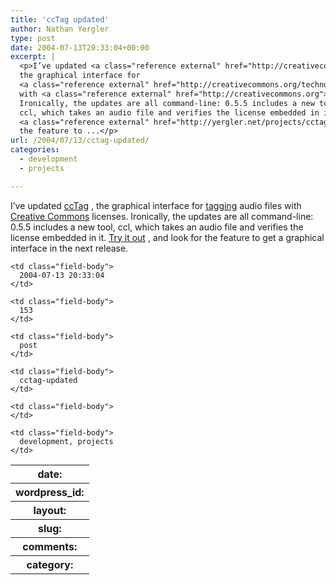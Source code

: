 ```yaml
---
title: 'ccTag updated'
author: Nathan Yergler
type: post
date: 2004-07-13T20:33:04+00:00
excerpt: |
  <p>I’ve updated <a class="reference external" href="http://creativecommons.org/weblog/entry/4279">ccTag</a>,
  the graphical interface for
  <a class="reference external" href="http://creativecommons.org/technology/embedding">tagging</a> audio files
  with <a class="reference external" href="http://creativecommons.org">Creative Commons</a> licenses.
  Ironically, the updates are all command-line: 0.5.5 includes a new tool,
  ccl, which takes an audio file and verifies the license embedded in it.
  <a class="reference external" href="http://yergler.net/projects/cctag/releases">Try it out</a>, and look for
  the feature to ...</p>
url: /2004/07/13/cctag-updated/
categories:
  - development
  - projects

---
```

I’ve updated [ccTag][1] , the graphical interface for [tagging][2]  audio files with [Creative Commons][3]  licenses. Ironically, the updates are all command-line: 0.5.5 includes a new tool, ccl, which takes an audio file and verifies the license embedded in it. [Try it out][4] , and look for the feature to get a graphical interface in the next release.

<table class="docutils field-list" frame="void" rules="none">
  <col class="field-name" /> <col class="field-body" /> <tr class="field">
    <th class="field-name">
      date:
    </th>

    <td class="field-body">
      2004-07-13 20:33:04
    </td>
  </tr>

  <tr class="field">
    <th class="field-name">
      wordpress_id:
    </th>

    <td class="field-body">
      153
    </td>
  </tr>

  <tr class="field">
    <th class="field-name">
      layout:
    </th>

    <td class="field-body">
      post
    </td>
  </tr>

  <tr class="field">
    <th class="field-name">
      slug:
    </th>

    <td class="field-body">
      cctag-updated
    </td>
  </tr>

  <tr class="field">
    <th class="field-name">
      comments:
    </th>

    <td class="field-body">
    </td>
  </tr>

  <tr class="field">
    <th class="field-name">
      category:
    </th>

    <td class="field-body">
      development, projects
    </td>
  </tr>
</table>

 [1]: http://creativecommons.org/weblog/entry/4279
 [2]: http://creativecommons.org/technology/embedding
 [3]: http://creativecommons.org
 [4]: http://yergler.net/projects/cctag/releases